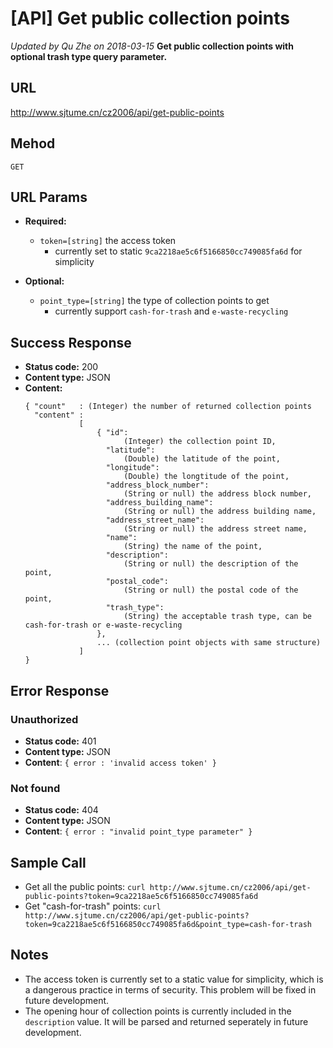 # \[API\] Get public collection points
*Updated by Qu Zhe on 2018-03-15*
**Get public collection points with optional trash type query parameter.**


## URL

http://www.sjtume.cn/cz2006/api/get-public-points

## Mehod

`GET`
  
## URL Params
- **Required:**
  + `token=[string]` the access token 
    * currently set to static `9ca2218ae5c6f5166850cc749085fa6d` for simplicity

- **Optional:**
  + `point_type=[string]` the type of collection points to get
    * currently support `cash-for-trash` and `e-waste-recycling`

## Success Response
- **Status code:** 200
- **Content type:** JSON
- **Content:**
    ```
    { "count"   : (Integer) the number of returned collection points
      "content" : 
                [
                    { "id": 
                          (Integer) the collection point ID,
                      "latitude":   
                          (Double) the latitude of the point,
                      "longitude":  
                          (Double) the longtitude of the point,
                      "address_block_number":   
                          (String or null) the address block number,
                      "address_building_name":  
                          (String or null) the address building name,
                      "address_street_name": 
                          (String or null) the address street name,
                      "name": 
                          (String) the name of the point,
                      "description": 
                          (String or null) the description of the point,
                      "postal_code": 
                          (String or null) the postal code of the point,
                      "trash_type": 
                          (String) the acceptable trash type, can be cash-for-trash or e-waste-recycling
                    },
                    ... (collection point objects with same structure)
                ]
    }
    ```
 
## Error Response
### Unauthorized
- **Status code:** 401
- **Content type:** JSON
- **Content**: `{ error : 'invalid access token' }`

### Not found
- **Status code:** 404
- **Content type:** JSON
- **Content**: `{ error : "invalid point_type parameter" }`

## Sample Call
- Get all the public points:
  `curl http://www.sjtume.cn/cz2006/api/get-public-points?token=9ca2218ae5c6f5166850cc749085fa6d`
- Get "cash-for-trash" points:
  `curl http://www.sjtume.cn/cz2006/api/get-public-points?token=9ca2218ae5c6f5166850cc749085fa6d&point_type=cash-for-trash`


## Notes
- The access token is currently set to a static value for simplicity, which is a dangerous practice in terms of security. This problem will be fixed in future development.
- The opening hour of collection points is currently included in the `description` value. It will be parsed and returned seperately in future development.
